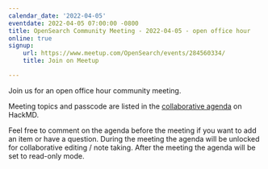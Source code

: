 ```yaml
---
calendar_date: '2022-04-05'
eventdate: 2022-04-05 07:00:00 -0800
title: OpenSearch Community Meeting - 2022-04-05 - open office hour
online: true
signup:
    url: https://www.meetup.com/OpenSearch/events/284560334/
    title: Join on Meetup

---
```


Join us for an open office hour community meeting.

Meeting topics and passcode are listed in the [collaborative agenda](https://hackmd.io/@HmdZWaVnQU6M8icdvC5TwQ/By_wT8YW5) on HackMD.

Feel free to comment on the agenda before the meeting if you want to add an item or have a question.
During the meeting the agenda will be unlocked for collaborative editing / note taking. After the meeting the agenda will be set to read-only mode.
